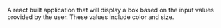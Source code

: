 A react built application that will display a box based on the input values provided by the user. These values include color and size. 
